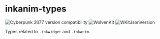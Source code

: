 # inkanim-types

![Cyberpunk 2077 version compatibility](https://img.shields.io/badge/Cyberpunk_2077-patch_2.3-yellow) ![WolvenKit](https://img.shields.io/badge/8.16.2-red?label=WolvenKit&color=red&link=https%3A%2F%2Fwiki.redmodding.org%2Fwolvenkit) ![WKitJsonVersion](https://img.shields.io/badge/0.0.9-yellow?label=WKitJsonVersion&link=https%3A%2F%2Fwiki.redmodding.org%2Fwolvenkit)



Types related to `.inkwidget` and `.inkanim`.
